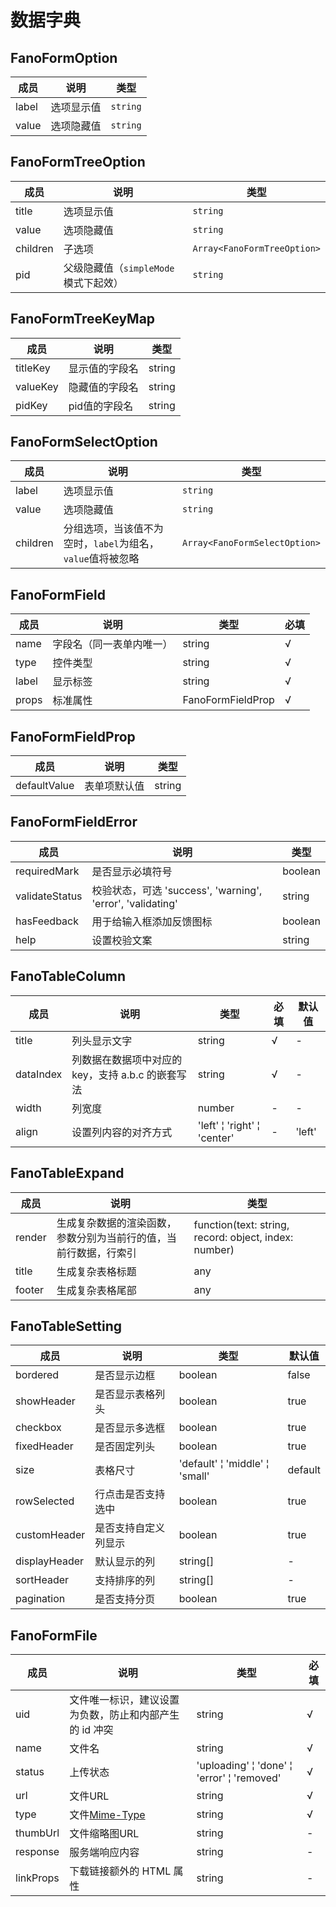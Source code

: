 # 数据字典

## FanoFormOption

| 成员 | 说明 | 类型 |
| --- | --- | --- |
| label | 选项显示值 | `string` |
| value | 选项隐藏值 | `string` |

## FanoFormTreeOption

| 成员 | 说明 | 类型 |
| --- | --- | --- |
| title | 选项显示值 | `string` |
| value | 选项隐藏值 | `string` |
| children | 子选项 | `Array<FanoFormTreeOption>` |
| pid | 父级隐藏值（`simpleMode`模式下起效） | `string` |

## FanoFormTreeKeyMap

| 成员 | 说明 | 类型 |
| --- | --- | --- |
| titleKey | 显示值的字段名 | string |
| valueKey | 隐藏值的字段名 | string |
| pidKey | pid值的字段名 | string |

## FanoFormSelectOption

| 成员 | 说明 | 类型 |
| --- | --- | --- |
| label | 选项显示值 | `string` |
| value | 选项隐藏值 | `string` |
| children | 分组选项，当该值不为空时，`label`为组名，`value`值将被忽略 | `Array<FanoFormSelectOption>` |

## FanoFormField

| 成员 | 说明 | 类型 | 必填 |
| --- | --- | --- | --- |
| name | 字段名（同一表单内唯一） | string | √ |
| type | 控件类型 | string | √ |
| label | 显示标签 | string | √ |
| props | 标准属性 | FanoFormFieldProp | √ |

## FanoFormFieldProp

| 成员 | 说明 | 类型 |
| --- | --- | --- |
| defaultValue | 表单项默认值 | string |

## FanoFormFieldError

| 成员 | 说明 | 类型 |
| --- | --- | --- |
| requiredMark | 是否显示必填符号 | boolean |
| validateStatus | 校验状态，可选 'success', 'warning', 'error', 'validating' | string |
| hasFeedback | 用于给输入框添加反馈图标 | boolean |
| help | 设置校验文案 | string |

## FanoTableColumn

| 成员 | 说明 | 类型 | 必填 | 默认值 |
| --- | --- | --- | --- | --- |
| title | 列头显示文字 | string | √ | - |
| dataIndex | 列数据在数据项中对应的 key，支持 a.b.c 的嵌套写法 | string | √ | - |
| width | 列宽度 | number | - | - |
| align | 设置列内容的对齐方式 | 'left' &brvbar; 'right' &brvbar; 'center' | - | 'left' |

## FanoTableExpand

| 成员 | 说明 | 类型 |
| --- | --- | --- |
| render | 生成复杂数据的渲染函数，参数分别为当前行的值，当前行数据，行索引 | function(text: string, record: object, index: number) |
| title | 生成复杂表格标题 | any |
| footer | 生成复杂表格尾部 | any |

## FanoTableSetting

| 成员 | 说明 | 类型 | 默认值 |
| --- | --- | --- | --- |
| bordered | 是否显示边框 | boolean | false |
| showHeader | 是否显示表格列头 | boolean | true |
| checkbox | 是否显示多选框 | boolean | true |
| fixedHeader | 是否固定列头 | boolean | true |
| size | 表格尺寸 | 'default' &brvbar; 'middle' &brvbar; 'small' | default |
| rowSelected | 行点击是否支持选中 | boolean | true |
| customHeader | 是否支持自定义列显示 | boolean | true |
| displayHeader | 默认显示的列 | string[] | - |
| sortHeader | 支持排序的列 | string[] | - |
| pagination | 是否支持分页 | boolean | true |

## FanoFormFile

| 成员 | 说明 | 类型 | 必填 |
| --- | --- | --- | --- |
| uid | 文件唯一标识，建议设置为负数，防止和内部产生的 id 冲突 | string | √ |
| name | 文件名 | string | √ |
| status | 上传状态 | 'uploading' &brvbar; 'done' &brvbar; 'error' &brvbar; 'removed' | √ |
| url | 文件URL | string | √ |
| type | 文件[Mime-Type](http://www.w3school.com.cn/media/media_mimeref.asp) | string | √ |
| thumbUrl | 文件缩略图URL | string | - |
| response | 服务端响应内容 | string | - |
| linkProps | 下载链接额外的 HTML 属性 | string | - |